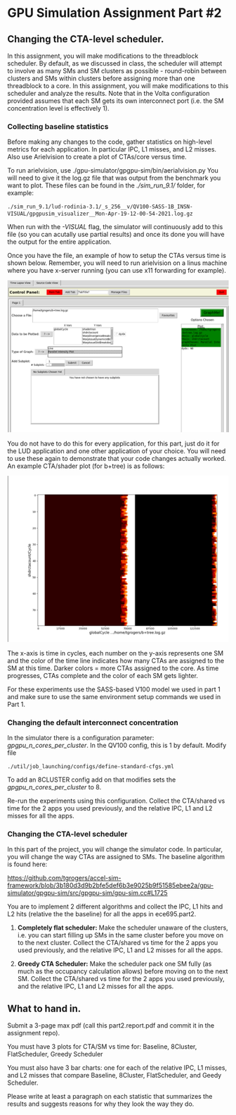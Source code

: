 # GPU Simulation Assignment Part #2

## Changing the CTA-level scheduler.

In this assignment, you will make modifications to the threadblock scheduler.
By default, as we discussed in class, the scheduler will attempt to involve as many
SMs and SM clusters as possible - round-robin between clusters and SMs within clusters
before assigning more than one threadblock to a core. In this assignment, you will make modifications
to this scheduler and analyze the results. Note that in the Volta configuration provided
assumes that each SM gets its own interconnect port (i.e. the SM concentration level is effectively 1).

### Collecting baseline statistics

Before making any changes to the code, gather statistics on high-level metrics for
each application. In particular IPC, L1 misses, and L2 misses.
Also use Arielvision to create a plot of CTAs/core versus time.

To run arielvision, use ./gpu-simulator/gpgpu-sim/bin/aerialvision.py
You will need to give it the log.gz file that was output from the benchmark you want to plot.
These files can be found in the *./sim\_run\_9.1/* folder, for example:

```
./sim_run_9.1/lud-rodinia-3.1/_s_256__v/QV100-SASS-1B_INSN-VISUAL/gpgpusim_visualizer__Mon-Apr-19-12-00-54-2021.log.gz
```

When run with the *-VISUAL* flag, the simulator will continuously add to this file (so you can acutally use partial results)
and once its done you will have the output for the entire application.

Once you have the file, an example of how to setup the CTAs versus time is shown below.
Remember, you will need to run arielvision on a linus machine where you have x-server running (you can use x11 forwarding for example).

![b+tree CTAs/shader versus time](./ctavtimesetup.png "Example plotting an intensity plot for CTAs/shader versus time")

You do not have to do this for every application, for this part, just do it for the LUD application and
one other application of your choice.
You will need to use these again to demonstrate that your code changes actually worked.
An example CTA/shader plot (for b+tree) is as follows:

![b+tree CTAs/shader versus time](./bptreeexample.png "B+ Tree's CTAs/shader versus time plot")

The x-axis is time in cycles, each number on the y-axis represents one SM and the color of the time line indicates
how many CTAs are assigned to the SM at this time. Darker colors = more CTAs assigned to the core.
As time progresses, CTAs complete and the color of each SM gets lighter.

For these experiments use the SASS-based V100 model we used in part 1 and make sure to use
the same environment setup commands we used in Part 1.

### Changing the default interconnect concentration

In the simulator there is a configuration parameter: *gpgpu\_n\_cores\_per\_cluster*.
In the QV100 config, this is 1 by default. Modify file

```
./util/job_launching/configs/define-standard-cfgs.yml
```

To add an 8CLUSTER config add on that modifies sets the *gpgpu\_n\_cores\_per\_cluster* to 8.

Re-run the experiments using this configuration.
Collect the CTA/shared vs time for the 2 apps you used previously, and the relative IPC, L1 and L2 misses for all the apps.

### Changing the CTA-level scheduler

In this part of the project, you will change the simulator code.
In particular, you will change the way CTAs are assigned to SMs.
The baseline algorithm is found here:

https://github.com/tgrogers/accel-sim-framework/blob/3b180d3d9b2bfe5def6b3e9025b9f51585ebee2a/gpu-simulator/gpgpu-sim/src/gpgpu-sim/gpu-sim.cc#L1725

You are to implement 2 different algorithms and collect the IPC, L1 hits and L2 hits (relative the the baseline) for all the apps in
ece695.part2.

1. **Completely flat scheduler:**
    Make the scheduler unaware of the clusters, i.e. you can start filling up SMs in the same cluster before you move on to the next cluster.
    Collect the CTA/shared vs time for the 2 apps you used previously, and the relative IPC, L1 and L2 misses for all the apps.

1. **Greedy CTA Scheduler:**
    Make the scheduler pack one SM fully (as much as the occupancy calculation allows) before moving on to the next SM.
    Collect the CTA/shared vs time for the 2 apps you used previously, and the relative IPC, L1 and L2 misses for all the apps.

## What to hand in.

Submit a 3-page max pdf (call this part2.report.pdf and commit it in the assignment repo).

You must have 3 plots for CTA/SM vs time for: Baseline, 8Cluster, FlatScheduler, Greedy Scheduler

You must also have 3 bar charts: one for each of the relative IPC, L1 misses, and L2 misses that compare Baseline, 8Cluster, FlatScheduler, and Geedy Scheduler.

Please write at least a paragraph on each statistic that summarizes the results and suggests reasons for why they look the way they do.
